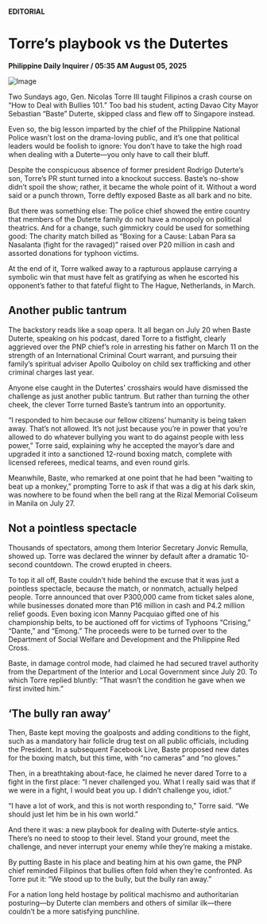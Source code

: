 **EDITORIAL**

# Torre’s playbook vs the Dutertes

****Philippine Daily Inquirer / 05:35 AM August 05, 2025****

![Image](https://raw.githubusercontent.com/github-jl14/scrapy_api/refs/heads/main/images/editorial08052025.png)

Two Sundays ago, Gen. Nicolas Torre III taught Filipinos a crash course on “How to Deal with Bullies 101.” Too bad his student, acting Davao City Mayor Sebastian “Baste” Duterte, skipped class and flew off to Singapore instead.

Even so, the big lesson imparted by the chief of the Philippine National Police wasn’t lost on the drama-loving public, and it’s one that political leaders would be foolish to ignore: You don’t have to take the high road when dealing with a Duterte—you only have to call their bluff.

Despite the conspicuous absence of former president Rodrigo Duterte’s son, Torre’s PR stunt turned into a knockout success. Baste’s no-show didn’t spoil the show; rather, it became the whole point of it. Without a word said or a punch thrown, Torre deftly exposed Baste as all bark and no bite.

But there was something else: The police chief showed the entire country that members of the Duterte family do not have a monopoly on political theatrics. And for a change, such gimmickry could be used for something good: The charity match billed as “Boxing for a Cause: Laban Para sa Nasalanta (fight for the ravaged)” raised over P20 million in cash and assorted donations for typhoon victims.

At the end of it, Torre walked away to a rapturous applause carrying a symbolic win that must have felt as gratifying as when he escorted his opponent’s father to that fateful flight to The Hague, Netherlands, in March.

## Another public tantrum

The backstory reads like a soap opera. It all began on July 20 when Baste Duterte, speaking on his podcast, dared Torre to a fistfight, clearly aggrieved over the PNP chief’s role in arresting his father on March 11 on the strength of an International Criminal Court warrant, and pursuing their family’s spiritual adviser Apollo Quiboloy on child sex trafficking and other criminal charges last year.

Anyone else caught in the Dutertes’ crosshairs would have dismissed the challenge as just another public tantrum. But rather than turning the other cheek, the clever Torre turned Baste’s tantrum into an opportunity.

“I responded to him because our fellow citizens’ humanity is being taken away. That’s not allowed. It’s not just because you’re in power that you’re allowed to do whatever bullying you want to do against people with less power,” Torre said, explaining why he accepted the mayor’s dare and upgraded it into a sanctioned 12-round boxing match, complete with licensed referees, medical teams, and even round girls.

Meanwhile, Baste, who remarked at one point that he had been “waiting to beat up a monkey,” prompting Torre to ask if that was a dig at his dark skin, was nowhere to be found when the bell rang at the Rizal Memorial Coliseum in Manila on July 27.

## Not a pointless spectacle

Thousands of spectators, among them Interior Secretary Jonvic Remulla, showed up. Torre was declared the winner by default after a dramatic 10-second countdown. The crowd erupted in cheers.

To top it all off, Baste couldn’t hide behind the excuse that it was just a pointless spectacle, because the match, or nonmatch, actually helped people. Torre announced that over P300,000 came from ticket sales alone, while businesses donated more than P16 million in cash and P4.2 million   relief goods. Even boxing icon Manny Pacquiao gifted one of his championship belts, to be auctioned off for victims of Typhoons “Crising,” “Dante,” and “Emong.” The proceeds were to be turned over to the Department of Social Welfare and Development and the Philippine Red Cross.

Baste, in damage control mode, had claimed he had secured travel authority from the Department of the Interior and Local Government since July 20. To which Torre replied bluntly: “That wasn’t the condition he gave when we first invited him.”

## ‘The bully ran away’

Then, Baste kept moving the goalposts and adding conditions to the fight, such as a mandatory hair follicle drug test on all public officials, including the President. In a subsequent Facebook Live, Baste proposed new dates for the boxing match, but this time, with “no cameras” and “no gloves.”

Then, in a breathtaking about-face, he claimed he never dared Torre to a fight in the first place: “I never challenged you. What I really said was that if we were in a fight, I would beat you up. I didn’t challenge you, idiot.”

“I have a lot of work, and this is not worth responding to,” Torre said. “We should just let him be in his own world.”

And there it was: a new playbook for dealing with Duterte-style antics. There’s no need to stoop to their level. Stand your ground, meet the challenge, and never interrupt your enemy while they’re making a mistake.

By putting Baste in his place and beating him at his own game, the PNP chief reminded Filipinos that bullies often fold when they’re confronted. As Torre put it: “We stood up to the bully, but the bully ran away.”

For a nation long held hostage by political machismo and authoritarian posturing—by Duterte clan members and others of similar ilk—there couldn’t be a more satisfying punchline.